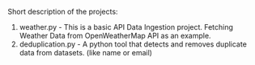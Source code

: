 Short description of the projects:
1. weather.py - This is a basic API Data Ingestion project. Fetching Weather Data from OpenWeatherMap API as an example.
2. deduplication.py - A python tool that detects and removes duplicate data from datasets. (like name or email)
